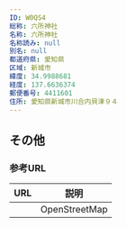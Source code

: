 ```yaml
---
ID: W0QS4
総称: 六所神社
名称: 六所神社
名称読み: null
別名: null
都道府県: 愛知県
区域: 新城市
緯度: 34.9988681
経度: 137.6636374
郵便番号: 4411601
住所: 愛知県新城市川合内貝津９４
---
```


## その他

### 参考URL

| URL | 説明          |
| --- | ------------- |
|     | OpenStreetMap |
